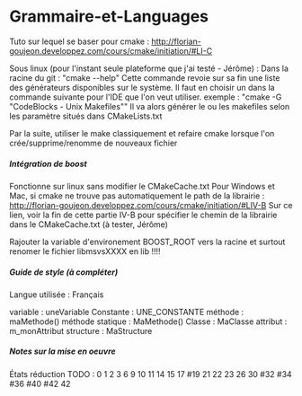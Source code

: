 # Grammaire-et-Languages

Tuto sur lequel se baser pour cmake : http://florian-goujeon.developpez.com/cours/cmake/initiation/#LI-C

Sous linux (pour l'instant seule plateforme que j'ai testé - Jérôme) :
Dans la racine du git : "cmake --help"
Cette commande revoie sur sa fin une liste des générateurs disponibles sur le système. Il faut en choisir un dans la commande suivante pour l'IDE que l'on veut utiliser.
exemple : "cmake -G "CodeBlocks - Unix Makefiles""
Il va alors générer le ou les makefiles selon les paramètre situés dans CMakeLists.txt

Par la suite, utiliser le make classiquement et refaire cmake lorsque l'on crée/supprime/renomme de nouveaux fichier

##### Intégration de boost #####
Fonctionne sur linux sans modifier le CMakeCache.txt
Pour Windows et Mac, si cmake ne trouve pas automatiquement le path de la librairie :
http://florian-goujeon.developpez.com/cours/cmake/initiation/#LIV-B
Sur ce lien, voir la fin de cette partie IV-B pour spécifier le chemin de la librairie dans le CMakeCache.txt (à tester, Jérôme)

Rajouter la variable d'environement BOOST_ROOT vers la racine et surtout renomer le fichier libmsvsXXXX en lib !!!! 

##### Guide de style (à compléter) #####

Langue utilisée : Français

variable : uneVariable
Constante : UNE_CONSTANTE
méthode : maMethode()
méthode statique : MaMethode()
Classe : MaClasse
attribut : m_monAttribut
structure : MaStructure 



##### Notes sur la mise en oeuvre #####
États réduction TODO :
0
1
2
3
6
9
10
11
14
15
17
#19
21
22
23
26
30
#32
#34
#36
#40
#42
42
